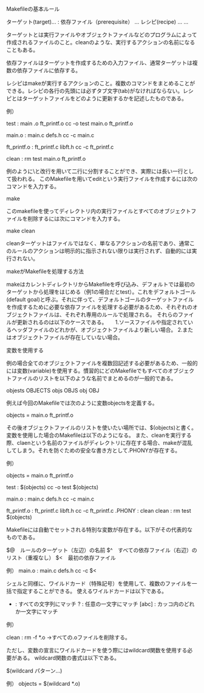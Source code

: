 Makefileの基本ルール

ターゲット(target)... : 依存ファイル（prerequisite） ...
	レシピ(recipe)
	...
	...

ターゲットとは実行ファイルやオブジェクトファイルなどのプログラムによって作成されるファイルのこと。cleanのような、実行するアクションの名前になることもある。

依存ファイルはターゲットを作成するための入力ファイル、通常ターゲットは複数の依存ファイルに依存する。

レシピはmakeが実行するアクションのこと。複数のコマンドをまとめることができる。レシピの各行の先頭には必ずタブ文字(tab)がなければならない。レシピとはターゲットファイルをどのように更新するかを記述したものである。

例）

test : main .o  ft_printf.o
	cc -o test main.o ft_printf.o

main.o : main.c defs.h
	cc -c main.c

ft_printf.o : ft_printf.c libft.h
	cc -c ft_printf.c

clean :
        rm test main.o ft_printf.o


例のように\と改行を用いて二行に分割することができ、実際には長い一行として扱われる。
このMakefileを用いてeditという実行ファイルを作成するには次のコマンドを入力する。

make

このmakefileを使ってディレクトリ内の実行ファイルとすべてのオブジェクトファイルを削除するには次にコマンドを入力する。

make clean

cleanターゲットはファイルではなく、単なるアクションの名前であり、通常このルールのアクションは明示的に指示されない限りは実行されず、自動的には実行されない。

makeがMakefileを処理する方法

makeはカレントディレクトリからMakefileを呼び込み、デフォルトでは最初のターゲットから処理をはじめる（例1の場合だとtest）。これをデフォルトゴール(default goal)と呼ぶ。それに伴って、デフォルトゴールのターゲットファイルを作成するために必要な依存ファイルを処理する必要があるため、それぞれのオブジェクトファイルは、それぞれ専用のルールで処理される。
それらのファイルが更新されるのは以下のケースである。
　
1.ソースファイルや指定されているヘッダファイルのどれかが、オブジェクトファイルより新しい場合。
2.またはオブジェクトファイルが存在していない場合。

変数を使用する

例の場合全てのオブジェクトファイルを複数回記述する必要があるため、一般的には変数(variable)を使用する。慣習的にどのMakefileでもすべてのオブジェクトファイルのリストを以下のような名前でまとめるのが一般的である。

objests
OBJECTS
objs
OBJS
obj
OBJ

例えば今回のMakefileでは次のように変数objectsを定義する。

objects = main.o ft_printf.o

その後オブジェクトファイルのリストを使いたい場所では、$(objects)と書く。変数を使用した場合のMakefileは以下のようになる。
また、cleanを実行する際、claenという名前のファイルがディレクトリに存在する場合、makeが混乱してしまう。それを防ぐための安全な書き方として.PHONYが存在する。

例）

objects = main.o ft_printf.o

test : $(objects)
	cc -o test $(objects)

main.o : main.c defs.h
	cc -c main.c

ft_printf.o : ft_printf.c libft.h
	cc -c ft_printf.c
.PHONY : clean
clean :
        rm test $(objects)

Makefileには自動でセットされる特別な変数が存在する。以下がその代表的なものである。

$@　ルールのターゲット（左辺）の名前
$^　すべての依存ファイル（右辺）のリスト（重複なし）
$<　最初の依存ファイル

例）
main.o : main.c defs.h
	cc -c $<

シェルと同様に、ワイルドカード（特殊記号）を使用して、複数のファイルを一括で指定することができる。
使えるワイルドカードは以下である。

* : すべての文字列にマッチ
? : 任意の一文字にマッチ
[abc] : カッコ内のどれか一文字にマッチ

例）

clean :
	rm -f *.o
→すべての.oファイルを削除する。

ただし、変数の宣言にワイルドカードを使う際にはwildcard関数を使用する必要がある。
wildcard関数の書式は以下である。

$(wildcard パターン...)

例）
objects = $(wildcard *.o)
